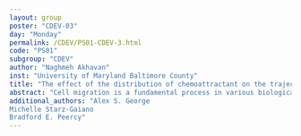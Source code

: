 ```yaml
---
layout: group
poster: "CDEV-03"
day: "Monday"
permalink: /CDEV/PS01-CDEV-3.html
code: "PS01"
subgroup: "CDEV"
author: "Naghmeh Akhavan"
inst: "University of Maryland Baltimore County"
title: "The effect of the distribution of chemoattractant on the trajectory of clustered cell migration in complex geometry: A one-dimensional hybrid model"
abstract: "Cell migration is a fundamental process in various biological phenomena, including development, tissue repair, immune responses, and cancer metastasis. Understanding the regulation of cell migration is crucial for developing therapies for various diseases and designing biomaterials for tissue engineering applications. Although there has been an extensive characterization of individual cell movements, the collective migration of cell clusters through diverse and complex extracellular environments has received limited attention. Chemical attractants can stimulate cells to move, and to further explore this phenomenon, we focused on the migration of border cells during Drosophila egg development, specifically examining the concentration of chemoattractant. To obtain the distribution of chemoattractant throughout the egg chamber, we developed a 1D model that incorporated the geometrical features of the chamber. We also determined biophysical parameters of the chemoattractant that were reasonable. To analyze and simulate the motion of the cluster center, we constructed a force-based model that related the concentration to receptor activation and force generation. By controlling the locations and depths of nurse cell junctures, we were able to produce model predictions of cluster trajectories comparable to experimental results."
additional_authors: "Alex S. George
Michelle Starz-Gaiano
Bradford E. Peercy"
---
```

